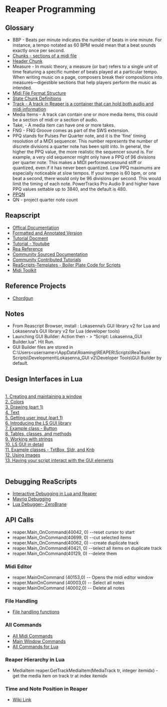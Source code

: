 # Reaper Programming



## Glossary

- BBP - Beats per minute indicates the number of beats in one minute. For instance, a tempo notated as 60 BPM would mean that a beat sounds exactly once per second.
- [Chunks - sections of a midi file](https://www.recordingblogs.com/wiki/track-chunk-of-a-midi-file)
- [Header Chunk](https://www.recordingblogs.com/wiki/header-chunk-of-a-midi-file)
- Measure - In music theory, a measure (or bar) refers to a single unit of time featuring a specific number of beats played at a particular tempo. When writing music on a page, composers break their compositions into measures—digestible sections that help players perform the music as intended.
- [Midi File Format Structure](http://www.music.mcgill.ca/~ich/classes/mumt306/StandardMIDIfileformat.html#:~:text=MIDI%20Files%20are%20made%20up,the%20chunk%20type%20is%20introduced.)
- [State Chunk Definitions](https://github.com/ReaTeam/Doc/blob/master/State%20Chunk%20Definitions)
- [Track -  A track in Reaper is a container that can hold both audio and midi information](https://reaperaccessibility.com/index.php/Tracks_and_Track_Folders)
- Media Items -  A track can contain one or more media items, this could be a section of midi or a section of audio.
- Take, - A media item can have one or more takes.
- FNG - FNG Groove comes as part of the SWS extension.
- PPQ stands for Pulses Per Quarter note, and it is the 'fine' timing resolution of a MIDI sequencer. This number represents the number of discrete divisions a quarter note has been split into. In general, the higher the PPQ value, the more realistic the sequencer sound is.  For example, a very old sequencer might only have a PPQ of 96 divisions per quarter note. This makes a MIDI performancesound stiff or quantized, even if it has never been quantized. Low PPQ maximums are especially noticeable at slow tempos. If your tempo is 60 bpm, or one beat a second, there would only be 96 divisions per second. This would limit the timing of each note. PowerTracks Pro Audio 9 and higher have PPQ values settable up to 3840, and the default is 480.
- [PPQN](https://en.wikipedia.org/wiki/Pulses_per_quarter_note)
- QN - project quarter note count

## Reapscript

- [Offical Documentation](https://www.reaper.fm/sdk/reascript/reascript.php)
- [Formatted and Annotated Version](https://www.extremraym.com/cloud/reascript-doc/)
- [Tutorial Docment](https://admiralbumblebee.com/music/2018/09/22/Reascript-Tutorial.html)
- [Tutorial - Youtube](https://www.youtube.com/watch?v=Z-tlfoHeCIc)
- [Rea Reference](https://www.extremraym.com/en/themes/son/)
- [Community Sourced Documentation](https://forum.cockos.com/showthread.php?t=207635)
- [Community Contributed Tutorials](https://forum.cockos.com/showpost.php?p=2111686&postcount=88)
- [ReaScripts-Templates - Boiler Plate Code for Scripts](https://github.com/ReaTeam/ReaScripts-Templates)
- [Midi Toolkit](https://forum.cockos.com/showthread.php?t=272241)

## Reference Projects

- [Chordgun](https://github.com/benjohnson2001/ChordGun)



## Notes

- From Reascript Browser, install : Lokasenna’s GUI library v2 for Lua and Lokasenna’s GUI library v2 for Lua (developer tools)
- Launching GUI Builder: Action then  - > “Script: Lokasenna_GUI Builder.lua”. Hit Run.
- GUI Builder files are stored in C:\Users\<username>\AppData\Roaming\REAPER\Scripts\ReaTeam Scripts\Development\Lokasenna_GUI v2\Developer Tools\GUI Builder by default.


## Design Interfaces in Lua

<br />
<a href="http://forum.cockos.com/showpost.php?p=1679270&amp;postcount=2" rel="nofollow" target="_blank">1. Creating and maintaining a window</a><br />
<a href="http://forum.cockos.com/showpost.php?p=1679273&amp;postcount=3" rel="nofollow" target="_blank">2. Colors</a><br />
<a href="http://forum.cockos.com/showpost.php?p=1679764&amp;postcount=13" rel="nofollow" target="_blank">3. Drawing (part 1)</a><br />
<a href="http://forum.cockos.com/showpost.php?p=1680258&amp;postcount=18" rel="nofollow" target="_blank">4. Text</a><br />
<a href="http://forum.cockos.com/showpost.php?p=1680681&amp;postcount=27" rel="nofollow" target="_blank">5. Getting user input (part 1)</a><br />
<a href="http://forum.cockos.com/showpost.php?p=1681283&amp;postcount=34" rel="nofollow" target="_blank">6. Introducing the LS GUI library</a><br />
<a href="http://forum.cockos.com/showpost.php?p=1681486&amp;postcount=40" rel="nofollow" target="_blank">7. Example class - Button</a><br />
<a href="http://forum.cockos.com/showpost.php?p=1682186&amp;postcount=45" rel="nofollow" target="_blank">8. Tables, classes, and methods</a><br />
<a href="http://forum.cockos.com/showpost.php?p=1682652&amp;postcount=50" rel="nofollow" target="_blank">9. Working with strings</a><br />
<a href="http://forum.cockos.com/showpost.php?p=1683783&amp;postcount=56" rel="nofollow" target="_blank">10. LS GUI in detail</a><br />
<a href="http://forum.cockos.com/showpost.php?p=1684419&amp;postcount=57" rel="nofollow" target="_blank">11. Example classes - TxtBox, Sldr, and Knb</a><br />
<a href="http://forum.cockos.com/showpost.php?p=1685011&amp;postcount=61" rel="nofollow" target="_blank">12. Using images</a><br />
<a href="http://forum.cockos.com/showpost.php?p=1692993&amp;postcount=64" rel="nofollow" target="_blank">13. Having your script interact with the GUI elements</a><br />
<br />

## Debugging ReaScripts

- [Interactive Debugging in Lua and Reaper](https://www.youtube.com/watch?v=chGmCKMP04s)
- [Mavriq Debugging](https://forum.cockos.com/showthread.php?p=2525000#post2525000)
- [Lua Debugger- ZeroBrane](https://studio.zerobrane.com/doc-lua-debugging)

## API Calls
- reaper.Main_OnCommand(40042, 0) --reset cursor to start
- reaper.Main_OnCommand(40699, 0) --cut selected items
- reaper.Main_OnCommand(40062, 0) --create duplicate track
- reaper.Main_OnCommand(40421, 0) --select all items on duplicate track
- reaper.Main_OnCommand(40129, 0) --delete them


### Midi Editor

- reaper.MainOnCommand (40153,0) -- Opens the midi editor window
- reaper.MainOnCommand (40003,0) -- Select all notes
- reaper.MainOnCommand (40002,0) -- Delete all notes

### File Handling

- [File handling functions](https://github.com/ReaTeam/ReaScripts-Templates/blob/master/Files/spk77_Files%20management%20functions.lua)


### All Commands
- [All Midi Commands](https://stash.reaper.fm/oldsb/50479/REAPER_MIDI-Editor_command-identifiers.txt)
- [Main WIndow Commands](https://stash.reaper.fm/oldsb/50478/REAPER_Main-Window_command-identifiers.txt)
- [All Commands for Lua](https://www.reaper.fm/sdk/reascript/reascripthelp.html#l)


### Reaper Hierarchy in Lua

- MediaItem reaper.GetTrackMediaItem(MediaTrack tr, integer itemidx) - get the media item on track tr at index itemidx 


### Time and Note Position in Reaper

- [Wiki Link](https://github.com/johnosbb/ReaperProgramming/wiki/Understanding-time-in-Reaper-and-Midi)
